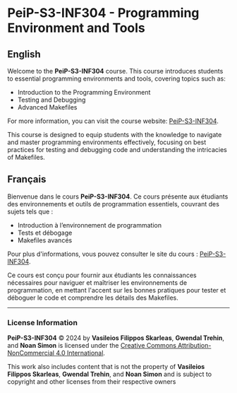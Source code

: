 # PeiP-S3-INF304 - Programming Environment and Tools

## English

Welcome to the **PeiP-S3-INF304** course. This course introduces students to essential programming environments and tools, covering topics such as:

- Introduction to the Programming Environment
- Testing and Debugging
- Advanced Makefiles

For more information, you can visit the course website: [PeiP-S3-INF304](https://enseignement.gricad-pages.univ-grenoble-alpes.fr/inf304/).

This course is designed to equip students with the knowledge to navigate and master programming environments effectively, focusing on best practices for testing and debugging code and understanding the intricacies of Makefiles.

## Français

Bienvenue dans le cours **PeiP-S3-INF304**. Ce cours présente aux étudiants des environnements et outils de programmation essentiels, couvrant des sujets tels que :

- Introduction à l’environnement de programmation
- Tests et débogage
- Makefiles avancés

Pour plus d'informations, vous pouvez consulter le site du cours : [PeiP-S3-INF304](https://enseignement.gricad-pages.univ-grenoble-alpes.fr/inf304/).

Ce cours est conçu pour fournir aux étudiants les connaissances nécessaires pour naviguer et maîtriser les environnements de programmation, en mettant l'accent sur les bonnes pratiques pour tester et déboguer le code et comprendre les détails des Makefiles.

---

### License Information

**PeiP-S3-INF304** © 2024 by **Vasileios Filippos Skarleas**, **Gwendal Trehin**, and **Noan Simon** is licensed under the [Creative Commons Attribution-NonCommercial 4.0 International](https://creativecommons.org/licenses/by-nc/4.0/).

This work also includes content that is not the property of **Vasileios Filippos Skarleas**, **Gwendal Trehin**, and **Noan Simon** and is subject to copyright and other licenses from their respective owners
